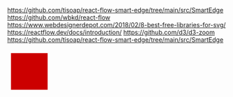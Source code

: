 https://github.com/tisoap/react-flow-smart-edge/tree/main/src/SmartEdge
https://github.com/wbkd/react-flow
https://www.webdesignerdepot.com/2018/02/8-best-free-libraries-for-svg/
https://reactflow.dev/docs/introduction/
https://github.com/d3/d3-zoom
https://github.com/tisoap/react-flow-smart-edge/tree/main/src/SmartEdge

<svg xmlns="https://www.w3.org/2000/svg" viewbox="0 0 600 600">
  <desc>Red rectangle shape</desc>
  <rect x="10" y="10" width="100" height="100" fill="#c00"  />  
</svg>